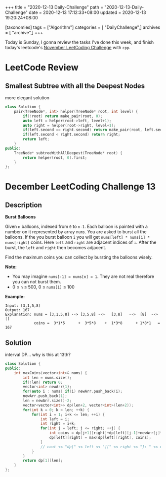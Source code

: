 +++
title = "2020-12-13 Daily-Challenge"
path = "2020-12-13-Daily-Challenge"
date = 2020-12-13 17:12:33+08:00
updated = 2020-12-13 19:20:24+08:00

[taxonomies]
tags = ["Algorithm"]
categories = [ "DailyChallenge",]
archives = [ "archive",]
+++

Today is Sunday, I gonna review the tasks I've done this week, and finish today's leetcode's [November LeetCoding Challenge](https://leetcode.com/explore/challenge/card/december-leetcoding-challenge/570/week-2-december-8th-december-14th/3564/) with `cpp`.

<!-- more -->

# LeetCode Review

## Smallest Subtree with all the Deepest Nodes

more elegant solution

``` cpp
class Solution {
    pair<TreeNode*, int> helper(TreeNode* root, int level) {
        if(!root) return make_pair(root, 0);
        auto left = helper(root->left, level+1);
        auto right = helper(root->right, level+1);
        if(left.second == right.second) return make_pair(root, left.second ? left.second : level);
        if(left.second < right.second) return right;
        return left;
    }
public:
    TreeNode* subtreeWithAllDeepest(TreeNode* root) {
        return helper(root, 0).first;
    }
};
```

# December LeetCoding Challenge 13

## Description

**Burst Balloons**

Given `n` balloons, indexed from `0` to `n-1`. Each balloon is painted with a number on it represented by array `nums`. You are asked to burst all the balloons. If the you burst balloon `i` you will get `nums[left] * nums[i] * nums[right]` coins. Here `left` and `right` are adjacent indices of `i`. After the burst, the `left` and `right` then becomes adjacent.

Find the maximum coins you can collect by bursting the balloons wisely.

**Note:**

- You may imagine `nums[-1] = nums[n] = 1`. They are not real therefore you can not burst them.
- 0 ≤ `n` ≤ 500, 0 ≤ `nums[i]` ≤ 100

**Example:**

```
Input: [3,1,5,8]
Output: 167 
Explanation: nums = [3,1,5,8] --> [3,5,8] -->   [3,8]   -->  [8]  --> []
             coins =  3*1*5      +  3*5*8    +  1*3*8      + 1*8*1   = 167
```

## Solution

interval DP... why is this at 13th?

``` cpp
class Solution {
public:
    int maxCoins(vector<int>& nums) {
        int len = nums.size();
        if(!len) return 0;
        vector<int> newArr{1};
        for(auto i : nums) if(i) newArr.push_back(i);
        newArr.push_back(1);
        len = newArr.size()-2;
        vector<vector<int>> dp(len+2, vector<int>(len+2));
        for(int k = 0; k < len; ++k) {
            for(int i = 1; i+k <= len; ++i) {
                int left = i;
                int right = i+k;
                for(int j = left; j <= right; ++j) {
                    int coins = dp[j+1][right]+dp[left][j-1]+newArr[j]*newArr[left-1]*newArr[right+1];
                    dp[left][right] = max(dp[left][right], coins);
                }
                // cout << "dp[" << left << "][" << right << "]: " << dp[left][right] << endl;
            }
        }
        return dp[1][len];
    }
};
```
